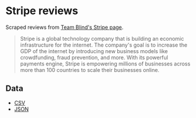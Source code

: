 # Stripe reviews

Scraped reviews from [Team Blind's Stripe page](https://www.teamblind.com/company/stripe/).

> Stripe is a global technology company that is building an economic infrastructure for the internet. The company's goal is to increase the GDP of the internet by introducing new business models like crowdfunding, fraud prevention, and more. With its powerful payments engine, Stripe is empowering millions of businesses across more than 100 countries to scale their businesses online.

## Data

- [CSV](stripe-data.csv)
- [JSON](stripe-data.json)
